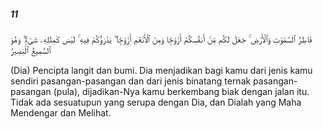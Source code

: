 ##### 11

<span class="ayah">فَاطِرُ ٱلسَّمَٰوَٰتِ وَٱلْأَرْضِ ۚ جَعَلَ لَكُم مِّنْ أَنفُسِكُمْ أَزْوَٰجًۭا وَمِنَ ٱلْأَنْعَٰمِ أَزْوَٰجًۭا ۖ يَذْرَؤُكُمْ فِيهِ ۚ لَيْسَ كَمِثْلِهِۦ شَىْءٌۭ ۖ وَهُوَ ٱلسَّمِيعُ ٱلْبَصِيرُ</span>

<span class="ayah_translation">(Dia) Pencipta langit dan bumi. Dia menjadikan bagi kamu dari jenis kamu sendiri pasangan-pasangan dan dari jenis binatang ternak pasangan-pasangan (pula), dijadikan-Nya kamu berkembang biak dengan jalan itu. Tidak ada sesuatupun yang serupa dengan Dia, dan Dialah yang Maha Mendengar dan Melihat.</span>
